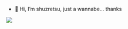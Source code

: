 - 👋 Hi, I’m shuzretsu, just a wannabe... thanks

<img align="center" src="https://github-readme-stats.vercel.app/api/top-langs/?username=shuzretsu&include_all_commits=true&count_private=true&show_icons=true&line_height=20&title_color=7A7ADB&icon_color=2234AE&text_color=D3D3D3&bg_color=0,000000,130F40">
<!---
shuzretsu/shuzretsu is a ✨ special ✨ repository because its `README.md` (this file) appears on your GitHub profile.
You can click the Preview link to take a look at your changes..
--->
